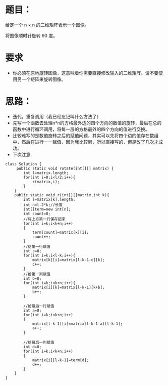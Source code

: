 # 题目：
给定一个 n × n 的二维矩阵表示一个图像。

将图像顺时针旋转 90 度。

# 要求
* 你必须在原地旋转图像，这意味着你需要直接修改输入的二维矩阵。请不要使用另一个矩阵来旋转图像。

# 思路：
* 迭代，重复调用（我已经忘记叫什么方法了）
* 先写一个函数去处理n*n的方格最外边的四个方向的数值的旋转，最后在总的函数中进行循环调用，将每一层的方格最外的四个方向的值进行交换。
* 比较难写的是数值旋转之后的赋值问题，其实可以先将四个边的值存在数组中，然后在进行一一赋值，因为我比较懒，所以直接写的，但是改了几次才成功。
* 下次注意
```
class Solution {
     public static void rotate(int[][] matrix) {
        int l=matrix.length;
        for(int i=0;i<l/2;i++){
            r(matrix,i);
        }
    }
    public static void r(int[][]matrix,int k){
        int l=matrix[k].length;
        int n=l-2*k;//长度
        int[]term=new int[n];
        int count=0;
        //将上方第一行保存起来
        for(int i=k;i<k+n;i++)
        {
            term[count]=matrix[k][i];
            count++;
        }
        //给第一行赋值
        int c=0;
        for(int i=k;i<l-k;i++){
            matrix[k][i]=matrix[l-k-1-c][k];
            c++;
        }
        //给第一列赋值
        int b=0;
        for(int i=k;i<k+n;i++){
            matrix[i][k]=matrix[l-k-1][k+b];
            b++;
        }

        //给最后一行赋值
        int a=0;
        for(int i=k;i<k+n;i++)
        {
            matrix[l-k-1][i]=matrix[l-k-1-a][l-k-1];
            a++;
        }

        //给最后一列赋值
        int d=0;
        for(int i=k;i<k+n;i++)
        {
            matrix[i][l-k-1]=term[d];
            d++;
        }
    }
}
```